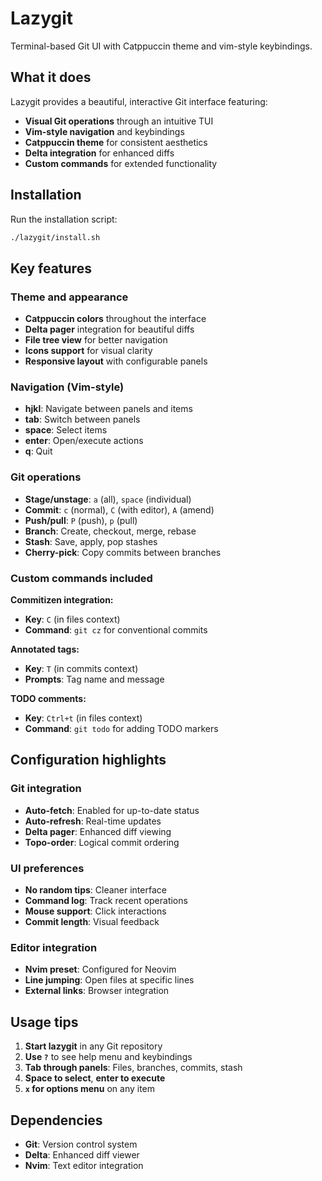 # Lazygit

Terminal-based Git UI with Catppuccin theme and vim-style keybindings.

## What it does

Lazygit provides a beautiful, interactive Git interface featuring:
- **Visual Git operations** through an intuitive TUI
- **Vim-style navigation** and keybindings
- **Catppuccin theme** for consistent aesthetics
- **Delta integration** for enhanced diffs
- **Custom commands** for extended functionality

## Installation

Run the installation script:

```bash
./lazygit/install.sh
```

## Key features

### Theme and appearance
- **Catppuccin colors** throughout the interface
- **Delta pager** integration for beautiful diffs
- **File tree view** for better navigation
- **Icons support** for visual clarity
- **Responsive layout** with configurable panels

### Navigation (Vim-style)
- **hjkl**: Navigate between panels and items
- **tab**: Switch between panels
- **space**: Select items
- **enter**: Open/execute actions
- **q**: Quit

### Git operations
- **Stage/unstage**: `a` (all), `space` (individual)
- **Commit**: `c` (normal), `C` (with editor), `A` (amend)
- **Push/pull**: `P` (push), `p` (pull)
- **Branch**: Create, checkout, merge, rebase
- **Stash**: Save, apply, pop stashes
- **Cherry-pick**: Copy commits between branches

### Custom commands included

**Commitizen integration:**
- **Key**: `C` (in files context)
- **Command**: `git cz` for conventional commits

**Annotated tags:**
- **Key**: `T` (in commits context)
- **Prompts**: Tag name and message

**TODO comments:**
- **Key**: `Ctrl+t` (in files context)
- **Command**: `git todo` for adding TODO markers

## Configuration highlights

### Git integration
- **Auto-fetch**: Enabled for up-to-date status
- **Auto-refresh**: Real-time updates
- **Delta pager**: Enhanced diff viewing
- **Topo-order**: Logical commit ordering

### UI preferences
- **No random tips**: Cleaner interface
- **Command log**: Track recent operations
- **Mouse support**: Click interactions
- **Commit length**: Visual feedback

### Editor integration
- **Nvim preset**: Configured for Neovim
- **Line jumping**: Open files at specific lines
- **External links**: Browser integration

## Usage tips

1. **Start lazygit** in any Git repository
2. **Use `?`** to see help menu and keybindings
3. **Tab through panels**: Files, branches, commits, stash
4. **Space to select**, **enter to execute**
5. **`x` for options menu** on any item

## Dependencies

- **Git**: Version control system
- **Delta**: Enhanced diff viewer
- **Nvim**: Text editor integration